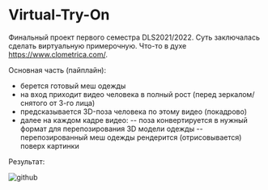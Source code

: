 # Virtual-Try-On
Финальный проект первого семестра DLS2021/2022. Суть заключалась сделать виртуальную примерочную. Что-то в духе https://www.clometrica.com/.


Основная часть (пайплайн):
- берется готовый меш одежды
- на вход приходит видео человека в полный 
рост (перед зеркалом/снятого от 3-го лица)
- предсказывается 3D-поза человека 
по этому видео (покадрово)
- далее на каждом кадре видео:
-- поза конвертируется в нужный 
формат для перепозирования 3D 
модели одежды 
-- перепозированный меш одежды 
рендерится (отрисовывается) поверх 
картинки


Результат: 



![github](https://github.com/richlukich/Virtual-Try-On/blob/main/image.gif)
